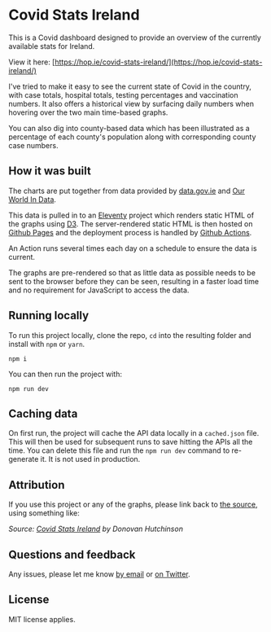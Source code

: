# Covid Stats Ireland

This is a Covid dashboard designed to provide an overview of the currently available stats for Ireland.

View it here: [https://hop.ie/covid-stats-ireland/](https://hop.ie/covid-stats-ireland/)

I've tried to make it easy to see the current state of Covid in the country, with case totals, hospital totals, testing percentages and vaccination numbers. It also offers a historical view by surfacing daily numbers when hovering over the two main time-based graphs.

You can also dig into county-based data which has been illustrated as a percentage of each county's population along with corresponding county case numbers.

## How it was built

The charts are put together from data provided by [data.gov.ie](https://data.gov.ie/) and [Our World In Data](https://github.com/owid/covid-19-data/tree/master/public/data).

This data is pulled in to an [Eleventy](https://www.11ty.dev/) project which renders static HTML of the graphs using [D3](https://d3js.org/). The server-rendered static HTML is then hosted on [Github Pages](https://pages.github.com) and the deployment process is handled by [Github Actions](https://github.com/features/actions).

An Action runs several times each day on a schedule to ensure the data is current.

The graphs are pre-rendered so that as little data as possible needs to be sent to the browser before they can be seen, resulting in a faster load time and no requirement for JavaScript to access the data.

## Running locally

To run this project locally, clone the repo, `cd` into the resulting folder and install with `npm` or `yarn`.

```
npm i
```

You can then run the project with:

```
npm run dev
```

## Caching data

On first run, the project will cache the API data locally in a `cached.json` file. This will then be used for subsequent runs to save hitting the APIs all the time. You can delete this file and run the `npm run dev` command to re-generate it. It is not used in production.

## Attribution

If you use this project or any of the graphs, please link back to [the source](http://hop.ie/covid-stats-ireland/), using something like:

*Source: [Covid Stats Ireland](http://hop.ie/covid-stats-ireland/) by Donovan Hutchinson*

## Questions and feedback

Any issues, please let me know [by email](mailto:d@hop.ie) or [on Twitter](https://twitter.com/donovanh).

## License

MIT license applies. 
